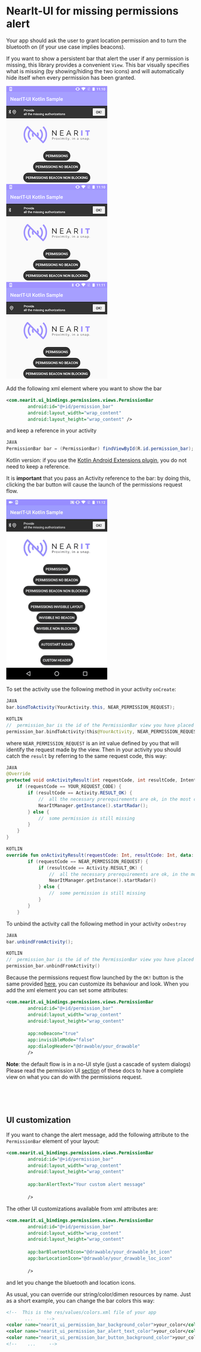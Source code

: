 # NearIt-UI for missing permissions alert

Your app should ask the user to grant location permission and to turn the bluetooth on (if your use case implies beacons).

If you want to show a persistent bar that alert the user if any permission is missing, this library provides a convenient `View`.
This bar visually specifies what is missing (by showing/hiding the two icons) and will automatically hide itself when every permission has been granted.

![missing_both](missing_both.png)
![missing_bt](missing_bt.png)
![missing_loc](missing_loc.png)

Add the following xml element where you want to show the bar

```xml
<com.nearit.ui_bindings.permissions.views.PermissionBar
        android:id="@+id/permission_bar"
        android:layout_width="wrap_content"
        android:layout_height="wrap_content" />
```

and keep a reference in your activity

```java
JAVA
PermissionBar bar = (PermissionBar) findViewById(R.id.permission_bar);
```

Kotlin version: if you use the [Kotlin Android Extensions plugin](https://kotlinlang.org/docs/tutorials/android-plugin.html), you do not need to keep a reference. 

It is **important** that you pass an Activity reference to the bar: by doing this, clicking the bar button will cause the launch of the permissions request flow.

![bar](permissions_bar.gif)

To set the activity use the following method in your activity `onCreate`:

```java
JAVA
bar.bindToActivity(YourActivity.this, NEAR_PERMISSION_REQUEST);
```

```kotlin
KOTLIN
//  permission_bar is the id of the PermissionBar view you have placed in your layout
permission_bar.bindToActivity(this@YourActivity, NEAR_PERMISSION_REQUEST);
```

where `NEAR_PERMISSION_REQUEST` is an int value defined by you that will identify the request made by the view.
Then in your activity you should catch the `result` by referring to the same request code, this way:

```java
JAVA
@Override
protected void onActivityResult(int requestCode, int resultCode, Intent data) {
    if (requestCode == YOUR_REQUEST_CODE) {
        if (resultCode == Activity.RESULT_OK) {
            //  all the necessary prerequirements are ok, in the most common scenarios you should start NearIT radar here
            NearItManager.getInstance().startRadar();
        } else {
            //  some permission is still missing
        }
    }
}
```

```kotlin
KOTLIN
override fun onActivityResult(requestCode: Int, resultCode: Int, data: Intent?) {
        if (requestCode == NEAR_PERMISSION_REQUEST) {
            if (resultCode == Activity.RESULT_OK) {
                //  all the necessary prerequirements are ok, in the most common scenarios you should start NearIT radar here
                NearItManager.getInstance().startRadar()
            } else {
                //  some permission is still missing
            }
        }
    }
```

To unbind the activity call the following method in your activity `onDestroy`

```java
JAVA
bar.unbindFromActivity();
```

```kotlin
KOTLIN
//  permission_bar is the id of the PermissionBar view you have placed in your layout
permission_bar.unbindFromActivity()
```

Because the permissions request flow launched by the `OK!` button is the same provided [here](PERMISSIONS.md), you can customize its behaviour and look.
When you add the xml element you can set some attributes:

```xml
<com.nearit.ui_bindings.permissions.views.PermissionBar
        android:id="@+id/permission_bar"
        android:layout_width="wrap_content"
        android:layout_height="wrap_content"
        
        app:noBeacon="true"
        app:invisibleMode="false"
        app:dialogHeader="@drawable/your_drawable"
        />
```

**Note**: the default flow is in a no-UI style (just a cascade of system dialogs)
Please read the permission UI [section](PERMISSIONS.md) of these docs to have a complete view on what you can do with the permissions request.

<br>
<br>
<br>

## UI customization

If you want to change the alert message, add the following attribute to the `PermissionBar` element of your layout:

```xml
<com.nearit.ui_bindings.permissions.views.PermissionBar
        android:id="@+id/permission_bar"
        android:layout_width="wrap_content"
        android:layout_height="wrap_content"
        
        app:barAlertText="Your custom alert message"
        
        />
```

The other UI customizations available from xml attributes are:

```xml
<com.nearit.ui_bindings.permissions.views.PermissionBar
        android:id="@+id/permission_bar"
        android:layout_width="wrap_content"
        android:layout_height="wrap_content"
        
        app:barBluetoothIcon="@drawable/your_drawable_bt_icon"
        app:barLocationIcon="@drawable/your_drawable_loc_icon"
        
        />
```

and let you change the bluetooth and location icons.

As usual, you can override our string/color/dimen resources by name. Just as a short example, you can change the bar colors this way:
```xml
<!--  This is the res/values/colors.xml file of your app
       ...     -->
<color name="nearit_ui_permission_bar_background_color">your_color</color>
<color name="nearit_ui_permission_bar_alert_text_color">your_color</color>
<color name="nearit_ui_permission_bar_button_background_color">your_color</color>
<!--    ...     -->
```

